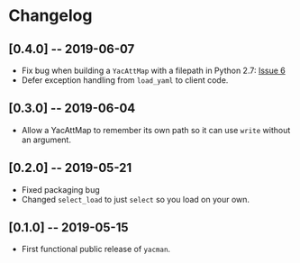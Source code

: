 # Changelog

## [0.4.0] -- 2019-06-07

- Fix bug when building a `YacAttMap` with a filepath in Python 2.7: [Issue 6](https://github.com/databio/yacman/issues/6)
- Defer exception handling from `load_yaml` to client code.

## [0.3.0] -- 2019-06-04

- Allow a YacAttMap to remember its own path so it can use `write` without an argument.

## [0.2.0] -- 2019-05-21

- Fixed packaging bug
- Changed `select_load` to just `select` so you load on your own.

## [0.1.0] -- 2019-05-15

- First functional public release of `yacman`.
